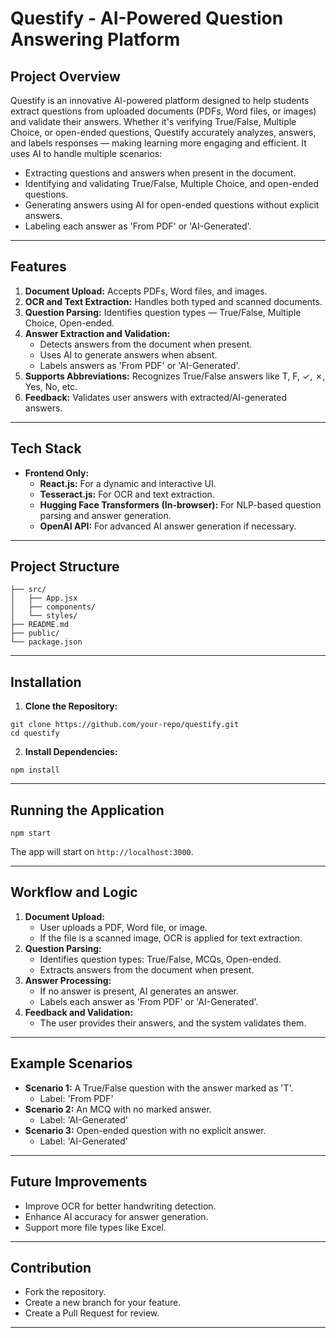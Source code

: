 # Questify - AI-Powered Question Answering Platform

## Project Overview
Questify is an innovative AI-powered platform designed to help students extract questions from uploaded documents (PDFs, Word files, or images) and validate their answers. Whether it's verifying True/False, Multiple Choice, or open-ended questions, Questify accurately analyzes, answers, and labels responses — making learning more engaging and efficient. It uses AI to handle multiple scenarios:
- Extracting questions and answers when present in the document.
- Identifying and validating True/False, Multiple Choice, and open-ended questions.
- Generating answers using AI for open-ended questions without explicit answers.
- Labeling each answer as 'From PDF' or 'AI-Generated'.

---

## Features
1. **Document Upload:** Accepts PDFs, Word files, and images.
2. **OCR and Text Extraction:** Handles both typed and scanned documents.
3. **Question Parsing:** Identifies question types — True/False, Multiple Choice, Open-ended.
4. **Answer Extraction and Validation:**
   - Detects answers from the document when present.
   - Uses AI to generate answers when absent.
   - Labels answers as 'From PDF' or 'AI-Generated'.
5. **Supports Abbreviations:** Recognizes True/False answers like T, F, ✓, ✗, Yes, No, etc.
6. **Feedback:** Validates user answers with extracted/AI-generated answers.

---

## Tech Stack
- **Frontend Only:**
  - **React.js:** For a dynamic and interactive UI.
  - **Tesseract.js:** For OCR and text extraction.
  - **Hugging Face Transformers (In-browser):** For NLP-based question parsing and answer generation.
  - **OpenAI API:** For advanced AI answer generation if necessary.

---

## Project Structure
```
├── src/
│   ├── App.jsx
│   ├── components/
│   └── styles/
├── README.md
├── public/
└── package.json
```

---

## Installation
1. **Clone the Repository:**
```
git clone https://github.com/your-repo/questify.git
cd questify
```
2. **Install Dependencies:**
```
npm install
```

---

## Running the Application
```
npm start
```
The app will start on `http://localhost:3000`.

---

## Workflow and Logic
1. **Document Upload:**
   - User uploads a PDF, Word file, or image.
   - If the file is a scanned image, OCR is applied for text extraction.
2. **Question Parsing:**
   - Identifies question types: True/False, MCQs, Open-ended.
   - Extracts answers from the document when present.
3. **Answer Processing:**
   - If no answer is present, AI generates an answer.
   - Labels each answer as 'From PDF' or 'AI-Generated'.
4. **Feedback and Validation:**
   - The user provides their answers, and the system validates them.

---

## Example Scenarios
- **Scenario 1:** A True/False question with the answer marked as 'T'.
  - Label: 'From PDF'
- **Scenario 2:** An MCQ with no marked answer.
  - Label: 'AI-Generated'
- **Scenario 3:** Open-ended question with no explicit answer.
  - Label: 'AI-Generated'

---

## Future Improvements
- Improve OCR for better handwriting detection.
- Enhance AI accuracy for answer generation.
- Support more file types like Excel.

---

## Contribution
- Fork the repository.
- Create a new branch for your feature.
- Create a Pull Request for review.

---



